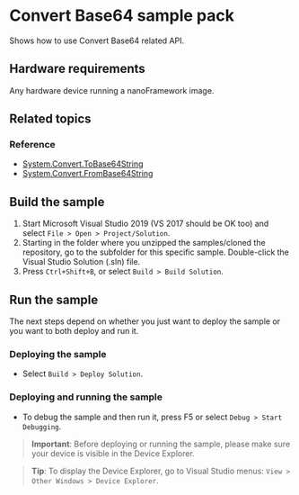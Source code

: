 # Convert Base64 sample pack

Shows how to use Convert Base64 related API.

## Hardware requirements

Any hardware device running a nanoFramework image.

## Related topics

### Reference

- [System.Convert.ToBase64String](http://docs.nanoframework.net/api/System.Convert.html#System_Convert_ToBase64String_System_Byte___)
- [System.Convert.FromBase64String](http://docs.nanoframework.net/api/System.Convert.html#System_Convert_FromBase64String_System_String_)

## Build the sample

1. Start Microsoft Visual Studio 2019 (VS 2017 should be OK too) and select `File > Open > Project/Solution`.
1. Starting in the folder where you unzipped the samples/cloned the repository, go to the subfolder for this specific sample. Double-click the Visual Studio Solution (.sln) file.
1. Press `Ctrl+Shift+B`, or select `Build > Build Solution`.

## Run the sample

The next steps depend on whether you just want to deploy the sample or you want to both deploy and run it.

### Deploying the sample

- Select `Build > Deploy Solution`.

### Deploying and running the sample

- To debug the sample and then run it, press F5 or select `Debug > Start Debugging`.

> **Important**: Before deploying or running the sample, please make sure your device is visible in the Device Explorer.

> **Tip**: To display the Device Explorer, go to Visual Studio menus: `View > Other Windows > Device Explorer`.
